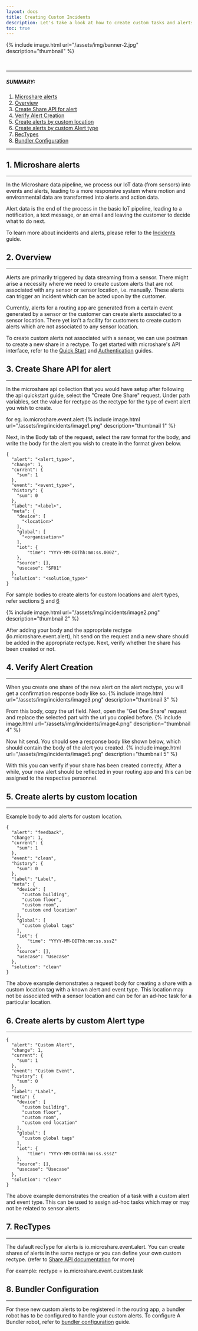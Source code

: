 ```yaml
---
layout: docs
title: Creating Custom Incidents
description: Let's take a look at how to create custom tasks and alerts not associated with any sensor or sensor location
toc: true
---
```


{% include image.html url="/assets/img/banner-2.jpg" description="thumbnail" %}

<br>

---------------------------------------

##### SUMMARY: 

1. [Microshare alerts](./#1-microshare-alerts)
2. [Overview](./#2-overview)
3. [Create Share API for alert](./#3-create-share-api-for-alert)
4. [Verify Alert Creation](./#4-verify-alert-creation)
5. [Create alerts by custom location](./#5-create-alerts-by-custom-location)
6. [Create alerts by custom Alert type](./#6-create-alerts-by-custom-alert-type)
7. [RecTypes](./#7-rectypes)
8. [Bundler Configuration](./#8-bundler-configuration)

---------------------------------------

## 1. Microshare alerts
---------------------------------------

In the Microshare data pipeline, we process our IoT data (from sensors) into events and alerts, leading to a more responsive system where motion and environmental data are transformed into alerts and action data.

Alert data is the end of the process in the basic IoT pipeline, leading to a notification, a text message, or an email and leaving the customer to decide what to do next.

To learn more about incidents and alerts, please refer to the [Incidents](https://docs.microshare.io/docs/2/technical/microshare-platform-advanced/incident/) guide.

## 2. Overview
---------------------------------------

Alerts are primarily triggered by data streaming from a sensor. There might arise a necessity where we need to create custom alerts that are not associated with any sensor or sensor location, i.e. manually. These alerts can trigger an incident which can be acted upon by the customer.

Currently, alerts for a routing app are generated from a certain event generated by a sensor or the customer can create alerts associated to a sensor location. There yet isn't a facility for customers to create custom alerts which are not associated to any sensor location.

To create custom alerts not associated with a sensor, we can use postman to create a new share in a rectype. 
To get started with microshare's API interface, refer to the [Quick Start](https://docs.microshare.io/docs/2/technical/api/quick-start/) and [Authentication](https://docs.microshare.io/docs/2/technical/api/authentication/) guides.

## 3. Create Share API for alert
---------------------------------------

In the microshare api collection that you would have setup after following the api quickstart guide, select the "Create One Share" request. Under path variables, set the value for rectype as the rectype for the type of event alert you wish to create.

for eg. io.microshare.event.alert
{% include image.html url="/assets/img/incidents/image1.png" description="thumbnail 1" %}

Next, in the Body tab of the request, select the raw format for the body, and write the body for the alert you wish to create in the format given below.

```
{ 
  "alert": "<alert_type>", 
  "change": 1, 
  "current": { 
    "sum": 1 
  }, 
  "event": "<event_type>", 
  "history": { 
    "sum": 0 
  }, 
  "label": "<label>", 
  "meta": { 
    "device": [ 
      "<location>"
    ], 
    "global": [ 
      "<organisation>"
    ], 
    "iot": { 
        "time": "YYYY-MM-DDThh:mm:ss.000Z",    
    }, 
    "source": [], 
    "usecase": "SF01" 
  }, 
  "solution": "<solution_type>" 
}
``` 
For sample bodies to create alerts for custom locations and alert types, refer sections [5](./#5-create-alerts-by-custom-location) and [6](./#6-create-alerts-by-custom-alert-type)

{% include image.html url="/assets/img/incidents/image2.png" description="thumbnail 2" %}

After adding your body and the appropriate rectype (io.microshare.event.alert), hit send on the request and a new share should be added in the appropriate rectype. Next, verify whether the share has been created or not.

## 4. Verify Alert Creation
---------------------------------------
When you create one share of the new alert on the alert rectype, you will get a confirmation response body like so.
{% include image.html url="/assets/img/incidents/image3.png" description="thumbnail 3" %}

From this body, copy the url field. 
Next, open the "Get One Share" request and replace the selected part with the url you copied before.
{% include image.html url="/assets/img/incidents/image4.png" description="thumbnail 4" %}

Now hit send. You should see a response body like shown below, which should contain the body of the alert you created. 
{% include image.html url="/assets/img/incidents/image5.png" description="thumbnail 5" %}

With this you can verify if your share has been created correctly, After a while, your new alert should be reflected in your routing app and this can be assigned to the respective personnel.

## 5. Create alerts by custom location
---------------------------------------
Example body to add alerts for custom location.
```
{ 
  "alert": "feedback", 
  "change": 1, 
  "current": { 
    "sum": 1 
  }, 
  "event": "clean", 
  "history": { 
    "sum": 0 
  }, 
  "label": "Label", 
  "meta": { 
    "device": [ 
      "custom building", 
      "custom floor", 
      "custom room", 
      "custom end location" 
    ], 
    "global": [ 
      "custom global tags"
    ], 
    "iot": { 
        "time": "YYYY-MM-DDThh:mm:ss.sssZ"
    }, 
    "source": [], 
    "usecase": "Usecase" 
  }, 
  "solution": "clean" 
} 
``` 
The above example demonstrates a request body for creating a share with a custom location tag with a known alert and event type. This location may not be associated with a sensor location and can be for an ad-hoc task for a particular location.

## 6. Create alerts by custom Alert type
---------------------------------------
```
{ 
  "alert": "Custom Alert", 
  "change": 1, 
  "current": { 
    "sum": 1 
  }, 
  "event": "Custom Event", 
  "history": { 
    "sum": 0 
  }, 
  "label": "Label", 
  "meta": { 
    "device": [ 
      "custom building", 
      "custom floor", 
      "custom room", 
      "custom end location" 
    ], 
    "global": [ 
      "custom global tags"
    ], 
    "iot": { 
        "time": "YYYY-MM-DDThh:mm:ss.sssZ"
    }, 
    "source": [], 
    "usecase": "Usecase" 
  }, 
  "solution": "clean" 
} 
``` 
The above example demonstrates the creation of a task with a custom alert and event type. This can be used to assign ad-hoc tasks which may or may not be related to sensor alerts.

## 7. RecTypes
---------------------------------------
The dafault recType for alerts is io.microshare.event.alert.
You can create shares of alerts in the same rectype or you can define your own custom rectype. (refer to [Share API documentation](https://docs.microshare.io/docs/2/technical/api/share-api/#2-write-data) for more)

For example: rectype = io.microshare.event.custom.task

## 8. Bundler Configuration
---------------------------------------
For these new custom alerts to be registered in the routing app, a bundler robot has to be configured to handle your custom alerts. To configure A Bundler robot, refer to [bundler configuration](https://docs.microshare.io/docs/2/technical/microshare-platform-advanced/bundler-configuration/) guide.
